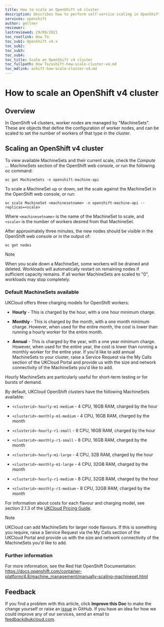 ```yaml
---
title: How to scale an OpenShift v4 cluster
description: Describes how to perform self-service scaling in OpenShift v4
services: openshift
author: gellner
reviewer: 
lastreviewed: 29/09/2021
toc_rootlink: How To
toc_sub1: OpenShift v4.x
toc_sub2:
toc_sub3:
toc_sub4:
toc_title: Scale an OpenShift v4 cluster
toc_fullpath: How To/oshift-how-scale-cluster-v4.md
toc_mdlink: oshift-how-scale-cluster-v4.md
---
```


# How to scale an OpenShift v4 cluster

## Overview

In OpenShift v4 clusters, worker nodes are managed by "MachineSets". These are objects that define the configuration of worker nodes, and can be scaled to set the number of workers of that type in the cluster.

## Scaling an OpenShift v4 cluster

To view available MachineSets and their current scale, check the *Compute ... MachineSets* section of the OpenShift web console, or run the following oc command:

    oc get MachineSets -n openshift-machine-api

To scale a MachineSet up or down, set the scale against the MachineSet in the OpenShift web console, or run:

    oc scale MachineSet <machinesetname> -n openshift-machine-api --replicas=<scale>
    
Where `<machinesetname>` is the name of the MachineSet to scale, and `<scale>` is the number of workers desired from that MachineSet.

After approximately three minutes, the new nodes should be visible in the OpenShift web console or in the output of:

    oc get nodes
	
> [!NOTE]
> When you scale down a MachineSet, some workers will be drained and deleted. Workloads will automatically restart on remaining nodes if sufficient capacity remains. If all worker MachineSets are scaled to "0", workloads may stop completely.

### Default MachineSets available

UKCloud offers three charging models for OpenShift workers:

- **Hourly** - This is charged by the hour, with a one hour minimum charge.

- **Monthly** - This is charged by the month, with a one month minimum charge. However, when used for the entire month, the cost is lower than running a hourly worker for the entire month.

- **Annual** - This is charged by the year, with a one year minimum charge. However, when used for the entire year, the cost is lower than running a monthly worker for the entire year. If you'd like to add annual MachineSets to your cluster, raise a Service Request via the My Calls section of the UKCloud Portal and provide us with the size and network connectivity of the MachineSets you'd like to add.

Hourly MachineSets are particularly useful for short-term testing or for bursts of demand.

By default, UKCloud OpenShift clusters have the following MachineSets available:

- `<clusterid>-hourly-m1-medium` - 4 CPU, 16GB RAM, charged by the hour

- `<clusterid>-monthly-m1-medium` - 4 CPU, 16GB RAM, charged by the month

- `<clusterid>-hourly-r1-small` - 8 CPU, 16GB RAM, charged by the hour

- `<clusterid>-monthly-r1-small` - 8 CPU, 16GB RAM, charged by the month

- `<clusterid>-hourly-m1-large` - 4 CPU, 32B RAM, charged by the hour

- `<clusterid>-monthly-m1-large` - 4 CPU, 32GB RAM, charged by the month

- `<clusterid>-hourly-r1-medium` -  8 CPU, 32GB RAM, charged by the hour

- `<clusterid>-monthly-r1-medium` - 8 CPU, 32GB RAM, charged by the month

For information about costs for each flavour and charging model, see section 2.1.3 of the [UKCloud Pricing Guide](https://ukcloud.com/pricing-guide).

> [!NOTE]
> UKCloud can add MachineSets for larger node flavours. If this is something you require, raise a Service Request via the My Calls section of the UKCloud Portal and provide us with the size and network connectivity of the MachineSets you'd like to add.

### Further information

For more information, see the Red Hat OpenShift Documentation:
https://docs.openshift.com/container-platform/4.8/machine_management/manually-scaling-machineset.html

## Feedback

If you find a problem with this article, click **Improve this Doc** to make the change yourself or raise an [issue](https://github.com/UKCloud/documentation/issues) in GitHub. If you have an idea for how we could improve any of our services, send an email to <feedback@ukcloud.com>.

